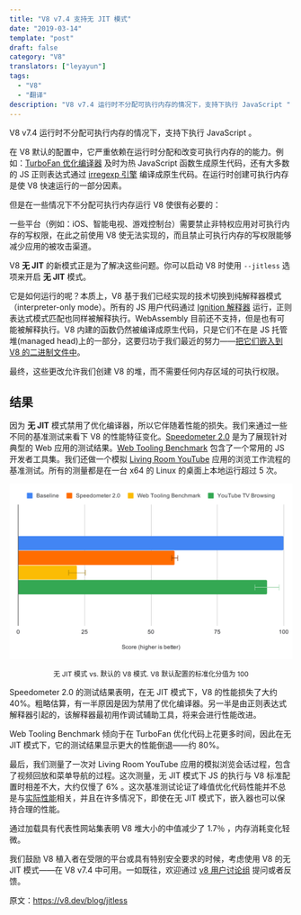 ```yaml
---
title: "V8 v7.4 支持无 JIT 模式"
date: "2019-03-14"
template: "post"
draft: false
category: "V8"
translators: ["leyayun"]
tags:
  - "V8"
  - "翻译"
description: "V8 v7.4 运行时不分配可执行内存的情况下，支持下执行 JavaScript "
---
```

V8 v7.4 运行时不分配可执行内存的情况下，支持下执行 JavaScript 。

在 V8 默认的配置中，它严重依赖在运行时分配和改变可执行内存的的能力。例如：[TurboFan 优化编译器](https://v8.dev/blog/turbofan-jit) 及时为热 JavaScript 函数生成原生代码，还有大多数的 JS 正则表达式通过 [irregexp 引擎](https://blog.chromium.org/2009/02/irregexp-google-chromes-new-regexp.html) 编译成原生代码。在运行时创建可执行内存是使 V8 快速运行的一部分因素。

但是在一些情况下不分配可执行内存运行 V8 使很有必要的：

一些平台（例如：iOS、智能电视、游戏控制台）需要禁止非特权应用对可执行内存的写权限，在此之前使用 V8 使无法实现的，而且禁止可执行内存的写权限能够减少应用的被攻击渠道。

V8 **无 JIT** 的新模式正是为了解决这些问题。你可以启动 V8 时使用 `--jitless` 选项来开启 **无 JIT** 模式。

它是如何运行的呢？本质上，V8 基于我们已经实现的技术切换到纯解释器模式（interpreter-only mode）。所有的 JS 用户代码通过 [Ignition 解释器](https://v8.dev/blog/ignition-interpreter) 运行，正则表达式模式匹配也同样被解释执行。WebAssembly 目前还不支持，但是也有可能被解释执行。V8 内建的函数仍然被编译成原生代码，只是它们不在是 JS 托管堆(managed head)上的一部分，这要归功于我们最近的努力——[把它们嵌入到 V8 的二进制文件中](https://v8.dev/blog/embedded-builtins)。

最终，这些更改允许我们创建 V8 的堆，而不需要任何内存区域的可执行权限。

## 结果
因为 **无 JIT** 模式禁用了优化编译器，所以它伴随着性能的损失。我们来通过一些不同的基准测试来看下 V8 的性能特征变化。[Speedometer 2.0](https://v8.dev/blog/speedometer-2) 是为了展现针对典型的 Web 应用的测试结果。[Web Tooling Benchmark](https://v8.dev/blog/web-tooling-benchmark) 包含了一个常用的 JS 开发者工具集。我们还做一个模拟 [Living Room YouTube](https://chromeperf.appspot.com/report?sid=518c637ffa0961f965afe51d06979375467b12b87e72061598763e5a36876306) 应用的浏览工作流程的基准测试。所有的测量都是在一台 x64 的 Linux 的桌面上本地运行超过 5 次。

![benchmarks](./images/benchmarks.svg)
<p style="text-align: center; font-size: 12px">无 JIT 模式 vs. 默认的 V8 模式. V8 默认配置的标准化分值为 100</p>

Speedometer 2.0 的测试结果表明，在无 JIT 模式下，V8 的性能损失了大约 40%。粗略估算，有一半原因是因为禁用了优化编译器。另一半是由正则表达式解释器引起的，该解释器最初用作调试辅助工具，将来会进行性能改进。

Web Tooling Benchmark 倾向于在 TurboFan 优化代码上花更多时间，因此在无 JIT 模式下，它的测试结果显示更大的性能倒退——约 80%。

最后，我们测量了一次对 Living Room YouTube 应用的模拟浏览会话过程，包含了视频回放和菜单导航的过程。这次测量，无 JIT 模式下 JS 的执行与 V8 标准配置时相差不大，大约仅慢了 6% 。这次基准测试论证了峰值优化代码性能并不总是与[实际性能](https://v8.dev/blog/real-world-performance)相关，并且在许多情况下，即使在无 JIT 模式下，嵌入器也可以保持合理的性能。

通过加载具有代表性网站集表明 V8 堆大小的中值减少了 1.7％ ，内存消耗变化轻微。

我们鼓励 V8 植入者在受限的平台或具有特别安全要求的时候，考虑使用 V8 的无 JIT 模式——在 V8 v7.4 中可用。一如既往，欢迎通过 [v8 用户讨论组](https://groups.google.com/forum/#!forum/v8-users) 提问或者反馈。

原文：https://v8.dev/blog/jitless